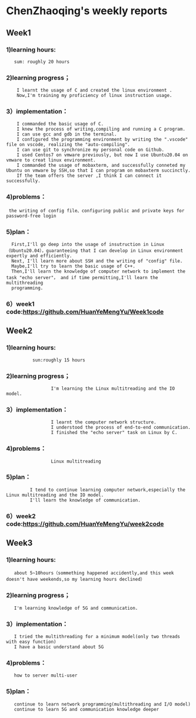 # ChenZhaoqing's weekly reports
## Week1
### 1)learning hours:
       sum: roughly 20 hours
### 2)learning progress；
        I learnt the usage of C and created the linux environment .
        Now,I'm training my proficiency of linux instruction usage.
### 3）implementation：
        I commanded the basic usage of C.
        I knew the process of writing,compiling and running a C program.
        I can use gcc and gdb in the terminal.
        I configured the programming environment by writing the ".vscode" file on vscode, realizing the "auto-compiling".
        I can use git to synchronize my personal code on Github.
        I used Centos7 on vmware previously, but now I use Ubuntu20.04 on vmware to creat linux environment.
        I commanded the usage of mobaxterm, and successfully conneted my Ubuntu on vmware by SSH,so that I can program on mobaxterm succinctly.
        If the team offers the server ,I think I can connect it successfully.
### 4)problems：
     the writing of config file、configuring public and private keys for password-free login
### 5)plan：
      First,I'll go deep into the usage of insutruction in Linux（Ubuntu20.04），guaranteeing that I can develop in Linux environment expertly and efficiently.
      Next, I'll learn more about SSH and the writing of "config" file.
      Maybe,I'll try to learn the basic usage of C++.
      Then,I'll learn the knowledge of computer network to implement the task "echo server"， and if time permitting,I'll learn the multithreading 
      programming.
### 6）week1 code:https://github.com/HuanYeMengYu/Week1code
## Week2
### 1)learning hours:
              sun:roughly 15 hours
### 2)learning progress；
                     I'm learning the Linux multitreading and the IO model.
### 3）implementation：
                     I learnt the computer network structure.
                     I understood the process of end-to-end communication.
                     I finished the "echo server" task on Linux by C.
### 4)problems：
                     Linux multitreading
### 5)plan：
             I tend to continue learning computer network,especially the Linux multitreading and the IO model.
             I'll learn the knowledge of communication.
### 6）week2 code:https://github.com/HuanYeMengYu/week2code
## Week3
### 1)learning hours:
       about 5~10hours（sommething happened accidently,and this week doesn't have weekends,so my learning hours declined）
### 2)learning progress；
       I'm learning knowledge of 5G and communication.
### 3）implementation：
       I tried the multithreading for a minimum model(only two threads with easy function)
       I have a basic understand about 5G
### 4)problems：
       how to server multi-user
### 5)plan：
       continue to learn network programming(multithreading and I/O model)
       continue to learn 5G and communication knowledge deeper
